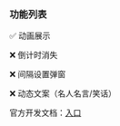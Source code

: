 ### 功能列表
✅ 动画展示

❌ 倒计时消失

❌ 间隔设置弹窗

❌ 动态文案（名人名言/笑话）


官方开发文档：[入口](https://developer.chrome.com/docs/extensions/mv3/getstarted/)

